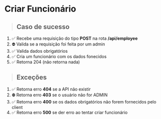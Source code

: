 # Criar Funcionário

> ## Caso de sucesso

1. ✅ Recebe uma requisição do tipo **POST** na rota **/api/employee**
2. ⛔️ Valida se a requisição foi feita por um admin
4. ✅ Valida dados obrigatórios
5. ✅ Cria um funcionário com os dados fonecidos
6. ✅ Retorna 204 (não retorna nada)

> ## Exceções

1. ✅ Retorna erro **404** se a API não existir
2. ⛔️ Retorna erro **403** se o usuário não for ADMIN
3. ✅ Retorna erro **400** se os dados obrigatórios não forem fornecidos pelo client
4. ✅ Retorna erro **500** se der erro ao tentar criar funcionário